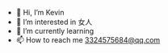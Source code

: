 - 👋 Hi, I’m Kevin
- 👀 I’m interested in 女人
- 🌱 I’m currently learning
- 📫 How to reach me 
     3324575684@qq.com
<!---
zhangyuxiang13132424333/zhangyuxiang13132424333 is a ✨ special ✨ repository because its `README.md` (this file) appears on your GitHub profile.
You can click the Preview link to take a look at your changes.
--->
